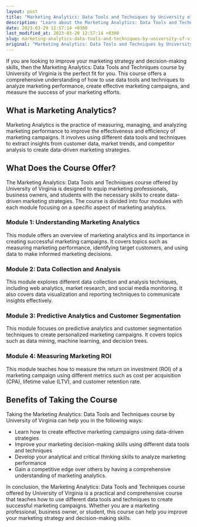 ```yaml
---
layout: post
title: "Marketing Analytics: Data Tools and Techniques by University of Virginia"
description: "Learn about the Marketing Analytics: Data Tools and Techniques course offered by University of Virginia and how it can help you in your marketing strategy."
date: 2023-03-29 12:57:14 +0300
last_modified_at: 2023-03-29 12:57:14 +0300
slug: marketing-analytics-data-tools-and-techniques-by-university-of-virginia
original: "Marketing Analytics: Data Tools and Techniques by University of Virginia"
---
```


If you are looking to improve your marketing strategy and decision-making skills, then the Marketing Analytics: Data Tools and Techniques course by University of Virginia is the perfect fit for you. This course offers a comprehensive understanding of how to use data tools and techniques to analyze marketing performance, create effective marketing campaigns, and measure the success of your marketing efforts.

## What is Marketing Analytics?

Marketing Analytics is the practice of measuring, managing, and analyzing marketing performance to improve the effectiveness and efficiency of marketing campaigns. It involves using different data tools and techniques to extract insights from customer data, market trends, and competitor analysis to create data-driven marketing strategies.

## What Does the Course Offer?

The Marketing Analytics: Data Tools and Techniques course offered by University of Virginia is designed to equip marketing professionals, business owners, and students with the necessary skills to create data-driven marketing strategies. The course is divided into four modules with each module focusing on a specific aspect of marketing analytics.

### Module 1: Understanding Marketing Analytics

This module offers an overview of marketing analytics and its importance in creating successful marketing campaigns. It covers topics such as measuring marketing performance, identifying target customers, and using data to make informed marketing decisions.

### Module 2: Data Collection and Analysis

This module explores different data collection and analysis techniques, including web analytics, market research, and social media monitoring. It also covers data visualization and reporting techniques to communicate insights effectively.

### Module 3: Predictive Analytics and Customer Segmentation

This module focuses on predictive analytics and customer segmentation techniques to create personalized marketing campaigns. It covers topics such as data mining, machine learning, and decision trees.

### Module 4: Measuring Marketing ROI

This module teaches how to measure the return on investment (ROI) of a marketing campaign using different metrics such as cost per acquisition (CPA), lifetime value (LTV), and customer retention rate.

## Benefits of Taking the Course

Taking the Marketing Analytics: Data Tools and Techniques course by University of Virginia can help you in the following ways:

- Learn how to create effective marketing campaigns using data-driven strategies
- Improve your marketing decision-making skills using different data tools and techniques
- Develop your analytical and critical thinking skills to analyze marketing performance
- Gain a competitive edge over others by having a comprehensive understanding of marketing analytics.

In conclusion, the Marketing Analytics: Data Tools and Techniques course offered by University of Virginia is a practical and comprehensive course that teaches how to use different data tools and techniques to create successful marketing campaigns. Whether you are a marketing professional, business owner, or student, this course can help you improve your marketing strategy and decision-making skills.